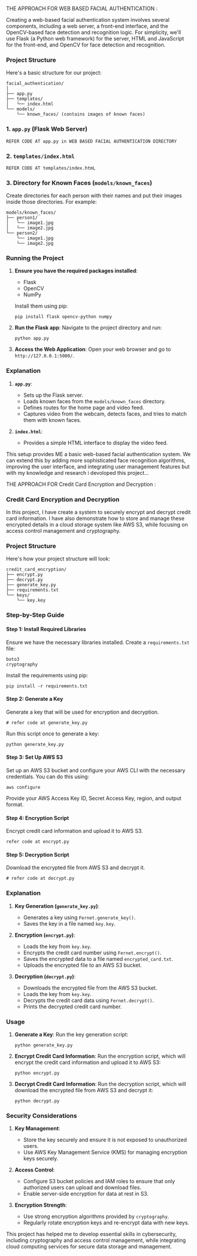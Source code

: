 THE APPROACH FOR WEB BASED FACIAL AUTHENTICATION :

Creating a web-based facial authentication system involves several components, including a web server, a front-end interface, and the OpenCV-based face detection and recognition logic. For simplicity, we'll use Flask (a Python web framework) for the server, HTML and JavaScript for the front-end, and OpenCV for face detection and recognition.

### Project Structure

Here's a basic structure for our project:

```
facial_authentication/
│
├── app.py
├── templates/
│   └── index.html
└── models/
    └── known_faces/ (contains images of known faces)
```

### 1. `app.py` (Flask Web Server)

```REFER CODE AT app.py in WEB BASED FACIAL AUTHENTICATION DIRECTORY```
### 2. `templates/index.html`

```REFER CODE AT templates/index.htmL```


### 3. Directory for Known Faces (`models/known_faces`)

Create directories for each person with their names and put their images inside those directories. For example:

```
models/known_faces/
├── person1/
│   └── image1.jpg
│   └── image2.jpg
└── person2/
    └── image1.jpg
    └── image2.jpg
```

### Running the Project

1. **Ensure you have the required packages installed**:
   - Flask
   - OpenCV
   - NumPy

   Install them using pip:
   ```
   pip install flask opencv-python numpy
   ```

2. **Run the Flask app**:
   Navigate to the project directory and run:
   ```
   python app.py
   ```

3. **Access the Web Application**:
   Open your web browser and go to `http://127.0.0.1:5000/`.

### Explanation

1. **`app.py`**:
   - Sets up the Flask server.
   - Loads known faces from the `models/known_faces` directory.
   - Defines routes for the home page and video feed.
   - Captures video from the webcam, detects faces, and tries to match them with known faces.

2. **`index.html`**:
   - Provides a simple HTML interface to display the video feed.

This setup provides ME a basic web-based facial authentication system. We can extend this by adding more sophisticated face recognition algorithms, improving the user interface, and integrating user management features but with my knowledge and research i devoloped this project...









THE APPROACH FOR Credit Card Encryption and Decryption :

### Credit Card Encryption and Decryption

In this project, I have create a system to securely encrypt and decrypt credit card information. I have also demonstrate how to store and manage these encrypted details in a cloud storage system like AWS S3, while focusing on access control management and cryptography.

### Project Structure

Here's how your project structure will look:

```
credit_card_encryption/
├── encrypt.py
├── decrypt.py
├── generate_key.py
├── requirements.txt
└── keys/
    └── key.key
```

### Step-by-Step Guide

#### Step 1: Install Required Libraries

Ensure we have the necessary libraries installed. Create a `requirements.txt` file:

```
boto3
cryptography
```

Install the requirements using pip:

```
pip install -r requirements.txt
```

#### Step 2: Generate a Key

Generate a key that will be used for encryption and decryption.

```
# refer code at generate_key.py

```

Run this script once to generate a key:

```
python generate_key.py
```

#### Step 3: Set Up AWS S3

Set up an AWS S3 bucket and configure your AWS CLI with the necessary credentials. You can do this using:

```
aws configure
```

Provide your AWS Access Key ID, Secret Access Key, region, and output format.

#### Step 4: Encryption Script

Encrypt credit card information and upload it to AWS S3.

```refer code at encrypt.py```

#### Step 5: Decryption Script

Download the encrypted file from AWS S3 and decrypt it.

```
# refer code at decrypt.py
```

### Explanation

1. **Key Generation (`generate_key.py`)**:
   - Generates a key using `Fernet.generate_key()`.
   - Saves the key in a file named `key.key`.

2. **Encryption (`encrypt.py`)**:
   - Loads the key from `key.key`.
   - Encrypts the credit card number using `Fernet.encrypt()`.
   - Saves the encrypted data to a file named `encrypted_card.txt`.
   - Uploads the encrypted file to an AWS S3 bucket.

3. **Decryption (`decrypt.py`)**:
   - Downloads the encrypted file from the AWS S3 bucket.
   - Loads the key from `key.key`.
   - Decrypts the credit card data using `Fernet.decrypt()`.
   - Prints the decrypted credit card number.

### Usage

1. **Generate a Key**:
   Run the key generation script:
   ```
   python generate_key.py
   ```

2. **Encrypt Credit Card Information**:
   Run the encryption script, which will encrypt the credit card information and upload it to AWS S3:
   ```
   python encrypt.py
   ```

3. **Decrypt Credit Card Information**:
   Run the decryption script, which will download the encrypted file from AWS S3 and decrypt it:
   ```
   python decrypt.py
   ```

### Security Considerations

1. **Key Management**:
   - Store the key securely and ensure it is not exposed to unauthorized users.
   - Use AWS Key Management Service (KMS) for managing encryption keys securely.

2. **Access Control**:
   - Configure S3 bucket policies and IAM roles to ensure that only authorized users can upload and download files.
   - Enable server-side encryption for data at rest in S3.

3. **Encryption Strength**:
   - Use strong encryption algorithms provided by `cryptography`.
   - Regularly rotate encryption keys and re-encrypt data with new keys.

This project has helped me to develop essential skills in cybersecurity, including cryptography and access control management, while integrating cloud computing services for secure data storage and management.
